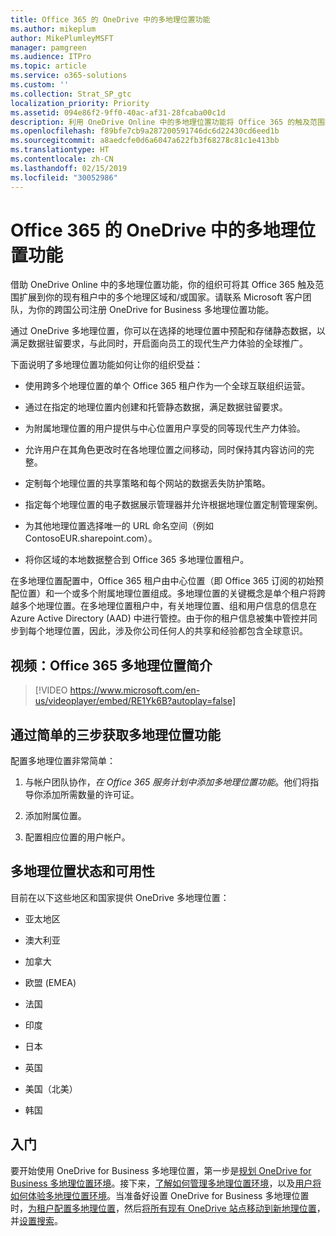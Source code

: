```yaml
---
title: Office 365 的 OneDrive 中的多地理位置功能
ms.author: mikeplum
author: MikePlumleyMSFT
manager: pamgreen
ms.audience: ITPro
ms.topic: article
ms.service: o365-solutions
ms.custom: ''
ms.collection: Strat_SP_gtc
localization_priority: Priority
ms.assetid: 094e86f2-9ff0-40ac-af31-28fcaba00c1d
description: 利用 OneDrive Online 中的多地理位置功能将 Office 365 的触及范围扩展到多个地理区域。
ms.openlocfilehash: f89bfe7cb9a287200591746dc6d22430cd6eed1b
ms.sourcegitcommit: a8aedcfe0d6a6047a622fb3f68278c81c1e413bb
ms.translationtype: HT
ms.contentlocale: zh-CN
ms.lasthandoff: 02/15/2019
ms.locfileid: "30052986"
---
```

# <a name="multi-geo-capabilities-in-onedrive-in-office-365"></a>Office 365 的 OneDrive 中的多地理位置功能

借助 OneDrive Online 中的多地理位置功能，你的组织可将其 Office 365 触及范围扩展到你的现有租户中的多个地理区域和/或国家。请联系 Microsoft 客户团队，为你的跨国公司注册 OneDrive for Business 多地理位置功能。
  
通过 OneDrive 多地理位置，你可以在选择的地理位置中预配和存储静态数据，以满足数据驻留要求，与此同时，开启面向员工的现代生产力体验的全球推广。
  
下面说明了多地理位置功能如何让你的组织受益：
  
- 使用跨多个地理位置的单个 Office 365 租户作为一个全球互联组织运营。
    
- 通过在指定的地理位置内创建和托管静态数据，满足数据驻留要求。
    
- 为附属地理位置的用户提供与中心位置用户享受的同等现代生产力体验。
    
- 允许用户在其角色更改时在各地理位置之间移动，同时保持其内容访问的完整。
    
- 定制每个地理位置的共享策略和每个网站的数据丢失防护策略。
    
- 指定每个地理位置的电子数据展示管理器并允许根据地理位置定制管理案例。
    
- 为其他地理位置选择唯一的 URL 命名空间（例如 ContosoEUR.sharepoint.com）。
    
- 将你区域的本地数据整合到 Office 365 多地理位置租户。
    
在多地理位置配置中，Office 365 租户由中心位置（即 Office 365 订阅的初始预配位置）和一个或多个附属地理位置组成。多地理位置的关键概念是单个租户将跨越多个地理位置。在多地理位置租户中，有关地理位置、组和用户信息的信息在 Azure Active Directory (AAD) 中进行管控。由于你的租户信息被集中管控并同步到每个地理位置，因此，涉及你公司任何人的共享和经验都包含全球意识。

## <a name="video-introducing-office-365-multi-geo"></a>视频：Office 365 多地理位置简介

> [!VIDEO https://www.microsoft.com/en-us/videoplayer/embed/RE1Yk6B?autoplay=false]
  
## <a name="get-multi-geo-features-in-three-simple-steps"></a>通过简单的三步获取多地理位置功能

配置多地理位置非常简单：
  
1. 与帐户团队协作，_在 Office 365 服务计划中添加多地理位置功能_。他们将指导你添加所需数量的许可证。
    
2. 添加附属位置。
    
3. 配置相应位置的用户帐户。
    
## <a name="multi-geo-status-and-availability"></a>多地理位置状态和可用性

目前在以下这些地区和国家提供 OneDrive 多地理位置：
  
- 亚太地区

- 澳大利亚

- 加拿大

- 欧盟 (EMEA)

- 法国

- 印度

- 日本

- 英国

- 美国（北美）

- 韩国

## <a name="getting-started"></a>入门

要开始使用 OneDrive for Business 多地理位置，第一步是[规划 OneDrive for Business 多地理位置环境](plan-for-multi-geo.md)。接下来，[了解如何管理多地理位置环境](administering-a-multi-geo-environment.md)，以及[用户将如何体验多地理位置环境](multi-geo-user-experience.md)。当准备好设置 OneDrive for Business 多地理位置时，[为租户配置多地理位置](multi-geo-tenant-configuration.md)，然后[将所有现有 OneDrive 站点移动到新地理位置](move-onedrive-between-geo-locations.md)，并[设置搜索](configure-search-for-multi-geo.md)。

